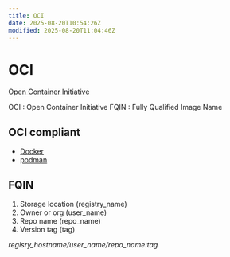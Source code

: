 ```yaml
---
title: OCI
date: 2025-08-20T10:54:26Z
modified: 2025-08-20T11:04:46Z
---
```


# OCI

[Open Container Initiative](https://opencontainers.org/about/overview/)

OCI
: Open Container Initiative
FQIN
: Fully Qualified Image Name

## OCI compliant

* [Docker](20230305110526-docker.md)
* [podman](20250820105719-podman.md)

## FQIN

1. Storage location (registry_name)
2. Owner or org (user_name)
3. Repo name (repo_name)
4. Version tag (tag)

_regisry_hostname/user_name/repo_name:tag_
